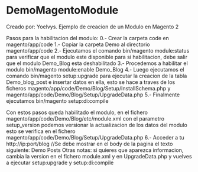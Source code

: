 # DemoMagentoModule
Creado por: Yoelvys.
Ejemplo de creacion de un Modulo en Magento 2

Pasos para la habilitacion del modulo:
0.- Crear la carpeta code en magento/app/code
1.- Copiar la carpeta Demo al directorio magento/app/code
2.- Ejecutamos el comando bin/magento module:status para verificar que el modulo este disponible para si habilitacion, debe salir que el modulo Demo_Blog esta deshabilitado
3.- Procedemos a habilitar el modulo bin/magento module:enable Demo_Blog
4.- Luego ejecutamos el comando bin/magento setup:upgrade para ejecutar la creacion de la tabla Demo_blog_post e insertar datos en ella, esto se hace a traves de los ficheros magento/app/code/Demo/Blog/Setup/InstallSchema.php y magento/app/code/Demo/Blog/Setup/UpgradeData.php
5.- Finalmente ejecutamos bin/magento setup:di:compile

Con estos pasos queda habilitado el modulo, en el fichero magento/app/code/Demo/Blog/etc/module.xml con el parametro setup_version podemos versionar la actualizacion de los datos del modulo esto se verifica en el fichero magento/app/code/Demo/Blog/Setup/UpgradeData.php
6.- Acceder a tu http://ip:port/blog    //Se debe mostrar en el body de la pagina el texto siguiente: Demo Posts
Otras notas:
si quieres que aparezca informacion, cambia la version en el fichero module.xml y en UpgradeData.php y vuelves a ejecutar setup:upgrade y setup:di:compile
